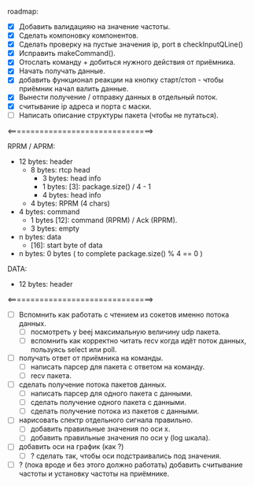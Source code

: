 roadmap:
- [x] Добавить валидацияю на значение частоты.
- [x] Сделать компоновку компонентов.
- [x] Сделать проверку на пустые значения ip, port в checkInputQLine()
- [x] Исправить makeCommand().
- [x] Отослать команду + добиться нужного действия от приёмника.
- [x] Начать получать данные.
- [x] добавить функционал реакции на кнопку старт/стоп - чтобы приёмник начал валить данные.
- [x] Вынести получение / отправку данных в отдельный поток.
- [x] считывание ip адреса и порта с маски.
- [ ] Написать описание структуры пакета (чтобы не путаться).

<================================>

RPRM / APRM:

- 12 bytes: header
	- 8 bytes: rtcp head
		- 3 bytes: head info
		- 1 bytes: [3]: package.size() / 4 - 1 
		- 4 bytes: head info
	- 4 bytes: RPRM (4 chars)
- 4 bytes: command
	- 1 bytes [12]: command (RPRM) / Ack (RPRM).
	- 3 bytes: empty
- n bytes: data
	- [16]:  start byte of data
- n bytes: 0 bytes ( to complete package.size() % 4 == 0 )

DATA:

- 12 bytes: header

<================================>

- [ ] Вспомнить как работать с чтением из сокетов именно потока данных. 
	- [ ] посмотреть у beej максимальную величину udp пакета.
	- [ ] вспомнить как корректно читать recv когда идёт поток данных, пользуясь select или poll.
- [ ] получать ответ от приёмника на команды.
	- [ ] написать парсер для пакета с ответом на команду.
	- [ ] recv пакета.
- [ ] сделать получение потока пакетов данных. 
	- [ ] написать парсер для одного пакета с данными.
	- [ ] сделать получение одного пакета с данными.
	- [ ] сделать получение потока из пакетов с данными.
- [ ] нарисовать спектр отдельного сигнала правильно.
	- [ ] добавить правильные значения по оси x.
	- [ ] добавить правильные значения по оси y (log шкала).
- [ ] добавить оси на график (как ?) 
	- [ ] ? сделать так, чтобы оси подстраивались под значения.
- [ ] ? (пока вроде и без этого должно работать) добавить считывание частоты и установку частоты на приёмнике.
